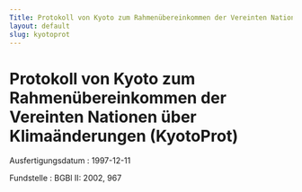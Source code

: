 ```yaml
---
Title: Protokoll von Kyoto zum Rahmenübereinkommen der Vereinten Nationen über Klimaänderungen
layout: default
slug: kyotoprot
---
```


# Protokoll von Kyoto zum Rahmenübereinkommen der Vereinten Nationen über Klimaänderungen (KyotoProt)

Ausfertigungsdatum
:   1997-12-11

Fundstelle
:   BGBl II: 2002, 967

